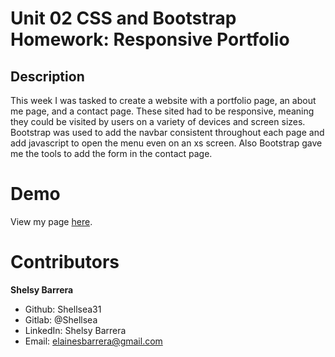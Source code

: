 # Unit 02 CSS and Bootstrap Homework: Responsive Portfolio

## Description

This week I was tasked to create a website with a portfolio page, an about me page, and a contact page. These sited had to be responsive, meaning they could be visited by users on a variety of devices and screen sizes. Bootstrap was used to add the navbar consistent throughout each page and add javascript to open the menu even on an xs screen. Also Bootstrap gave me the tools to add the form in the contact page.


 # Demo

 View my page [here](https://shellsea31.github.io/Responsive_Portfolio/).

 # Contributors

 **Shelsy Barrera**
 * Github: Shellsea31
 * Gitlab: @Shellsea
 * LinkedIn: Shelsy Barrera
 * Email: elainesbarrera@gmail.com